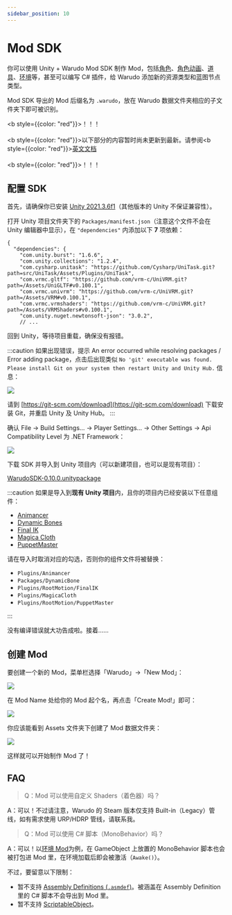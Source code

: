 ```yaml
---
sidebar_position: 10
---
```


# Mod SDK

你可以使用 Unity + Warudo Mod SDK 制作 Mod，包括[角色](https://tira.gitbook.io/warudo/advanced/character-mod)、[角色动画](https://tira.gitbook.io/warudo/advanced/character-animation-mod)、[道具](https://tira.gitbook.io/warudo/advanced/prop-mod)、[环境](https://tira.gitbook.io/warudo/advanced/environment-mod)等，甚至可以编写 C# 插件，给 Warudo 添加新的资源类型和蓝图节点类型。

Mod SDK 导出的 Mod 后缀名为 `.warudo`，放在 Warudo 数据文件夹相应的子文件夹下即可被识别。



<b style={{color: "red"}}>！！！</b>
<br /><br />
<b style={{color: "red"}}>以下部分的内容暂时尚未更新到最新。请参阅</b><b style={{color: "red"}}><a href="https://docs.warudo.app/warudo/modding/mod-sdk">英文文档</a></b>
<br /><br />
<b style={{color: "red"}}>！！！</b>



## 配置 SDK

首先，请确保你已安装 [Unity 2021.3.6f1](https://unity.com/)（其他版本的 Unity 不保证兼容性）。

打开 Unity 项目文件夹下的 `Packages/manifest.json`（注意这个文件不会在 Unity 编辑器中显示），在 `"dependencies"` 内添加以下 **7** 项依赖：

```
{
  "dependencies": {
    "com.unity.burst": "1.6.6",
    "com.unity.collections": "1.2.4",
    "com.cysharp.unitask": "https://github.com/Cysharp/UniTask.git?path=src/UniTask/Assets/Plugins/UniTask",
    "com.vrmc.gltf": "https://github.com/vrm-c/UniVRM.git?path=/Assets/UniGLTF#v0.100.1",
    "com.vrmc.univrm": "https://github.com/vrm-c/UniVRM.git?path=/Assets/VRM#v0.100.1",
    "com.vrmc.vrmshaders": "https://github.com/vrm-c/UniVRM.git?path=/Assets/VRMShaders#v0.100.1",
    "com.unity.nuget.newtonsoft-json": "3.0.2",
    // ...
```

回到 Unity，等待项目重载，确保没有报错。

:::caution
如果出现错误，提示 An error occurred while resolving packages / Error adding package，点击后出现类似 `No 'git' executable was found. Please install Git on your system then restart Unity and Unity Hub.` 信息：

![](pathname:///doc-img/en-mod-sdk-1.webp)

请到 [https://git-scm.com/download](https://git-scm.com/download) 下载安装 Git，并重启 Unity 及 Unity Hub。
:::

确认 File -> Build Settings... -> Player Settings... -> Other Settings -> Api Compatibility Level 为 .NET Framework：

![](pathname:///doc-img/en-mod-sdk-2.webp)

下载 SDK 并导入到 Unity 项目内（可以新建项目，也可以是现有项目）：

<a href="/sdk/WarudoSDK-0.10.0.unitypackage" target="_blank">
<div className="file-box">
<p>
WarudoSDK-0.10.0.unitypackage
</p></div>
</a>

:::caution
如果是导入到**现有 Unity 项目**内，且你的项目内已经安装以下任意组件：

* [Animancer](https://assetstore.unity.com/packages/tools/animation/animancer-pro-116514)
* [Dynamic Bones](https://assetstore.unity.com/packages/tools/animation/dynamic-bone-16743)
* [Final IK](https://assetstore.unity.com/packages/tools/animation/final-ik-14290)
* [Magica Cloth](https://assetstore.unity.com/packages/tools/physics/magica-cloth-160144)
* [PuppetMaster](https://assetstore.unity.com/packages/tools/physics/puppetmaster-48977)

请在导入时取消对应的勾选，否则你的组件文件将被替换：

* `Plugins/Animancer`
* `Packages/DynamicBone`
* `Plugins/RootMotion/FinalIK`
* `Plugins/MagicaCloth`
* `Plugins/RootMotion/PuppetMaster`

:::

没有编译错误就大功告成啦。接着……

## 创建 Mod

要创建一个新的 Mod，菜单栏选择「Warudo」->「New Mod」：

![](pathname:///doc-img/en-mod-sdk-3.webp)

在 Mod Name 处给你的 Mod 起个名，再点击「Create Mod!」即可：

![](pathname:///doc-img/en-mod-sdk-4.webp)

你应该能看到 Assets 文件夹下创建了 Mod 数据文件夹：

![](pathname:///doc-img/en-mod-sdk-5.webp)

这样就可以开始制作 Mod 了！

## FAQ

> Q：Mod 可以使用自定义 Shaders（着色器）吗？

A：可以！不过请注意，Warudo 的 Steam 版本仅支持 Built-in（Legacy）管线，如有需求使用 URP/HDRP 管线，请联系我。

> Q：Mod 可以使用 C# 脚本（MonoBehavior）吗？

A：可以！以[环境 Mod](https://tira.gitbook.io/warudo/advanced/environment-mod)为例，在 GameObject 上放置的 MonoBehavior 脚本也会被打包进 Mod 里，在环境加载后即会被激活（`Awake()`）。

不过，要留意以下限制：

* 暂不支持 [Assembly Definitions (`.asmdef`)](https://docs.unity3d.com/Manual/ScriptCompilationAssemblyDefinitionFiles.html)。被涵盖在 Assembly Definition 里的 C# 脚本不会导出到 Mod 里。
* 暂不支持 [ScriptableObject](https://docs.unity3d.com/ScriptReference/ScriptableObject.html)。
